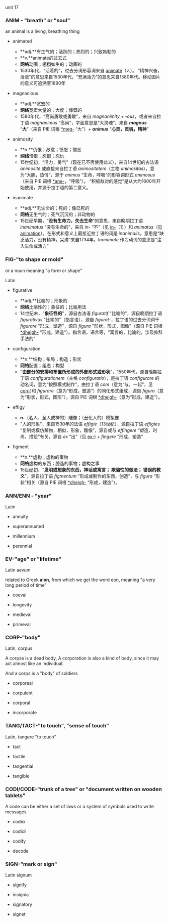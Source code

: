unit 17



### ANIM - "breath" or "soul"

an animal is a living, breathing thing



+ animated
  + **adj.**有生气的；活跃的；热烈的；兴致勃勃的
  + **v.**animate的过去式
  + **网络**动画；栩栩如生的；动画的
  + 1530年代，“活着的”，过去分词形容词来自 [animate](https://www.etymonline.com/cn/word/animate)（v.）。 “精神兴奋，活泼”的意思来自1530年代，“充满活力”的意思来自1580年代。移动图片的意义可追溯至1890年



+ magnanious
  + **adj.**宽宏的
  + **网络**宽宏大量的；大度；慷慨的
  + 1580年代，“高尚勇敢或勇敢”，来自 *magnanimity* + *-ous*，或者来自拉丁语 *magnanimus* “高尚”，字面意思是“大灵魂”，来自 ***magnus*** “**大**”（来自 PIE 词根 [*meg-](https://www.etymonline.com/cn/word/*meg-) “大”）+ ***animus*** “**心灵，灵魂，精神**”



+ animosity
  + **n.**仇恨；敌意；愤怒；憎恶
  + **网络**憎恨；怨恨；怨仇
  + 15世纪初，“活力，勇气”（现在已不再使用此义），来自14世纪的古法语 *animosité* 或直接来自拉丁语 *animositatem*（主格 *animositas*），意为“大胆，热情”，源于 *animus* “生命，呼吸”的形容词形式 *animosus*（来自 PIE 词根 [*ane-](https://www.etymonline.com/cn/word/*ane-)，“呼吸”）。 “积极敌对的感觉”是从大约1600年开始使用，并源于拉丁语的第二意义。



+ inanimate
  + **adj.**无生命的；死的；像已死的
  + **网络**无生气的；死气沉沉的；非动物的
  + 15世纪早期，“**没有生命力，失去生命**”的意思，来自晚期拉丁语 *inanimatus* “没有生命的”，来自 *in-* “不”（见 [in-](https://www.etymonline.com/cn/word/in-)（1））和 *animatus*（见 [animation](https://www.etymonline.com/cn/word/animation)）。在形式和意义上最接近拉丁语的词是 *inanimalis*。意思是“缺乏活力，没有精神，呆滞”来自1734年。*Inanimate* 作为动词的意思是“注入生命或活力”



### FIG-"to shape or mold"

or a noun meaning "a form or shape"

Latin

+ figurative
  + **adj.**比喻的；形象的
  + **网络**比喻性的；象征的；比喻用法
  + 14世纪末，"**象征性的**"，源自古法语 *figuratif* "比喻的"，源自晚期拉丁语 *figurativus* "比喻的"（指言语），源自 *figurat-*，拉丁语的过去分词词干 *figurare* "形成，塑造"，源自 *figura* "形状，形式，图像"（源自 PIE 词根 [*dheigh-](https://www.etymonline.com/cn/word/*dheigh-) "形成，建造"）。指言语，语言等，"寓言的，比喻的，涉及修辞手法的"



+ configuration
  + **n.**结构；布局；构造；形状
  + **网络**配置；组态；构型
  + "**由部分的安排和布置所形成的外部形式或形状**"，1550年代，源自晚期拉丁语 *configurationem*（主格 *configuratio*），是拉丁语 *configurare* 的动名词，意为“按照模式制作”，由拉丁语 *com*（意为“与，一起”，见 [con-](https://www.etymonline.com/cn/word/con-))和 *figurare*（意为“形成，塑造”）的同化形式组成，源自 *figura*（意为“形状，形式，图形”），源自 PIE 词根 [*dheigh-](https://www.etymonline.com/cn/word/*dheigh-)（意为“形成，建造”）。



+ effigy
  + **n.**（名人、圣人或神的）雕像；（丑化人的）模拟像
  + "人的形象"，来自1530年的法语 *effigie*（13世纪），源自拉丁语 *effigies* “复制或模仿某物，相似，形象，雕像”，源自或与 *effingere* “塑造，时尚，描绘”有关，源自 *ex* “出”（见 [ex-](https://www.etymonline.com/cn/word/ex-)) + *fingere* “形成，塑造”



+ figment
  + **n.**虚构；虚构的事物
  + **网络**虚构的东西；臆造的事物；虚构之事
  + 15世纪初，“**发明或想象的东西，神话或寓言； 欺骗性的做法； 错误的教义**”，源自拉丁语 *figmentum* “形成或制作的东西，创造”，与 *figura* “形状”相关（源自 PIE 词根 [*dheigh-](https://www.etymonline.com/cn/word/*dheigh-) “形成，建造”）。



### ANN/ENN - "year"

Latin

+ annuity



+ superannuated



+ millennium



+ perennial



### EV-"age" or "lifetime"

Latin aevum

related to Greek **aion**, from which we get the word eon, meaning "a very long period of time"



+ coeval



+ longevity



+ medieval



+ primeval



### CORP-"body"

Latin, corpus

A corpse is a dead body, A corporation is also a kind of body, since it may act almost like an individual.

And a corps is a "body" of soldiers



+ corporeal



+ corpulent



+ corporal



+ incorporate



### TANG/TACT-"to touch", "sense of touch"

Latin, tangere "to touch"

+ tact



+ tactile



+ tangential



+ tangible



### CODI/CODE-"trunk of a tree" or "document written on wooden tablets"

A code can be either a set of laws or a system of symbols used to write messages



+ codex



+ codicil



+ codify



+ decode



### SIGN-"mark or sign"

Latin signum

+ signify



+ insignia



+ signatory



+ signet



